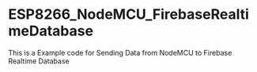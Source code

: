 # ESP8266_NodeMCU_FirebaseRealtimeDatabase
This is a Example code for Sending Data from NodeMCU to Firebase Realtime Database
